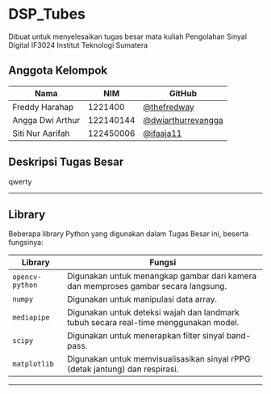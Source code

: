 # DSP_Tubes
Dibuat untuk menyelesaikan tugas besar mata kuliah Pengolahan Sinyal Digital IF3024 Institut Teknologi Sumatera

## **Anggota Kelompok**

| Nama              | NIM       | GitHub                                                                 |
|-------------------|-----------|------------------------------------------------------------------------|
| Freddy Harahap | 1221400   | [@thefredway](https://github.com/thefredway)                           |
| Angga Dwi Arthur        | 122140144   | [@dwiarthurrevangga](https://github.com/dwiarthurrevangga)             |
| Siti Nur Aarifah      | 122450006 | [@ifaaja11](https://github.com/ifaaja11)                               |


## **Deskripsi Tugas Besar**
qwerty

---
## **Library**   

Beberapa library Python yang digunakan dalam Tugas Besar ini, beserta fungsinya:

| **Library**                | **Fungsi**                                                                                         |
| -------------------------- | -------------------------------------------------------------------------------------------------- |
| `opencv-python`                      | Digunakan untuk menangkap gambar dari kamera dan memproses gambar secara langsung.                 |
| `numpy`                | 	Digunakan untuk manipulasi data array.|        
| `mediapipe` | Digunakan untuk deteksi wajah dan landmark tubuh secara real-time menggunakan model.  |
|`scipy` | Digunakan untuk menerapkan filter sinyal band-pass. |
|`matplotlib` | 	Digunakan untuk memvisualisasikan sinyal rPPG (detak jantung) dan respirasi. | 


---
